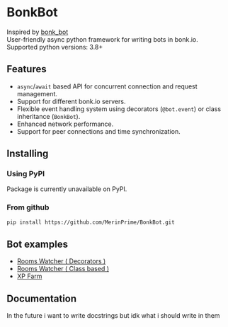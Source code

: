 # BonkBot
Inspired by [bonk_bot](https://github.com/Zuzunito/bonk_bot)  
User-friendly async python framework for writing bots in bonk.io.  
Supported python versions: 3.8+

## Features
- `async`/`await` based API for concurrent connection and request management.
- Support for different bonk.io servers.
- Flexible event handling system using decorators (`@bot.event`) or class inheritance (`BonkBot`).
- Enhanced network performance.
- Support for peer connections and time synchronization.

## Installing
### Using PyPI
Package is currently unavailable on PyPI.
### From github
```bash
pip install https://github.com/MerinPrime/BonkBot.git
```

## Bot examples
- [Rooms Watcher ( Decorators )](examples/rooms_watcher.py)
- [Rooms Watcher ( Class based )](examples/oop_rooms_watcher.py)
- [XP Farm](examples/xp_farm.py)

## Documentation
In the future i want to write docstrings but idk what i should write in them
